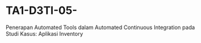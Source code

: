 # TA1-D3TI-05-
Penerapan Automated Tools dalam Automated Continuous Integration pada Studi Kasus: Aplikasi Inventory
